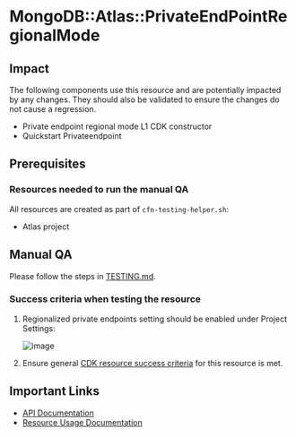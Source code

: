 # MongoDB::Atlas::PrivateEndPointRegionalMode

## Impact 
The following components use this resource and are potentially impacted by any changes. They should also be validated to ensure the changes do not cause a regression.
 - Private endpoint regional mode L1 CDK constructor
 - Quickstart Privateendpoint


## Prerequisites 
### Resources needed to run the manual QA
All resources are created as part of `cfn-testing-helper.sh`:

- Atlas project

## Manual QA
Please follow the steps in [TESTING.md](../../../TESTING.md.md).


### Success criteria when testing the resource
1. Regionalized private endpoints setting should be enabled under Project Settings:

   ![image](https://user-images.githubusercontent.com/122359335/227656275-fd32b882-8b7d-4427-af6c-c4dc68fefd76.png)

2. Ensure general [CDK resource success criteria](../../../TESTING.md#success-criteria-when-testing-the-resource) for this resource is met.


## Important Links
- [API Documentation](https://www.mongodb.com/docs/atlas/reference/api-resources-spec/#tag/Private-Endpoint-Services/operation/returnRegionalizedPrivateEndpointStatus)
- [Resource Usage Documentation](https://www.mongodb.com/docs/atlas/security-private-endpoint/#enable-regionalized-private-endpoints-1)
